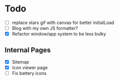 # Todo
- [ ] replace stars gif with canvas for better initialLoad
- [ ] Blog with my own JS formatter?
- [x] Refactor window/app system to be less bulky
## Internal Pages
- [x] Sitemap
- [x] Icon viewer page
- [ ] Fix battery icons